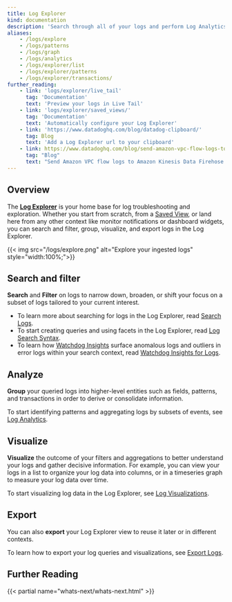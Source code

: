 ```yaml
---
title: Log Explorer
kind: documentation
description: 'Search through all of your logs and perform Log Analytics'
aliases:
    - /logs/explore
    - /logs/patterns
    - /logs/graph
    - /logs/analytics
    - /logs/explorer/list
    - /logs/explorer/patterns
    - /logs/explorer/transactions/
further_reading:
    - link: 'logs/explorer/live_tail'
      tag: 'Documentation'
      text: 'Preview your logs in Live Tail'
    - link: 'logs/explorer/saved_views/'
      tag: 'Documentation'
      text: 'Automatically configure your Log Explorer'
    - link: 'https://www.datadoghq.com/blog/datadog-clipboard/'
      tag: Blog
      text: 'Add a Log Explorer url to your clipboard'
    - link: https://www.datadoghq.com/blog/send-amazon-vpc-flow-logs-to-kinesis-firehose-and-datadog/
      tag: "Blog"
      text: "Send Amazon VPC flow logs to Amazon Kinesis Data Firehose and Datadog"  
---
```


## Overview

The [**Log Explorer**][1] is your home base for log troubleshooting and exploration. Whether you start from scratch, from a [Saved View][2], or land here from any other context like monitor notifications or dashboard widgets, you can search and filter, group, visualize, and export logs in the Log Explorer.

{{< img src="/logs/explore.png" alt="Explore your ingested logs" style="width:100%;">}}

## Search and filter

**Search** and **Filter** on logs to narrow down, broaden, or shift your focus on a subset of logs tailored to your current interest.

  - To learn more about searching for logs in the Log Explorer, read [Search Logs][3].
  - To start creating queries and using facets in the Log Explorer, read [Log Search Syntax][4].
  - To learn how [Watchdog Insights][9] surface anomalous logs and outliers in error logs within your search context, read [Watchdog Insights for Logs][5].

## Analyze

**Group** your queried logs into higher-level entities such as fields, patterns, and transactions in order to derive or consolidate information. 

To start identifying patterns and aggregating logs by subsets of events, see [Log Analytics][6].

## Visualize

**Visualize** the outcome of your filters and aggregations to better understand your logs and gather decisive information. For example, you can view your logs in a list to organize your log data into columns, or in a timeseries graph to measure your log data over time. 

To start visualizing log data in the Log Explorer, see [Log Visualizations][7].

## Export

You can also **export** your Log Explorer view to reuse it later or in different contexts. 

To learn how to export your log queries and visualizations, see [Export Logs][8].

## Further Reading

{{< partial name="whats-next/whats-next.html" >}}

[1]: https://app.datadoghq.com/logs
[2]: /logs/explorer/saved_views/
[3]: /logs/explorer/search
[4]: /logs/explorer/search_syntax/
[5]: /logs/explorer/insights
[6]: /logs/explorer/analytics
[7]: /logs/explorer/visualize
[8]: /logs/explorer/export
[9]: /watchdog/insights